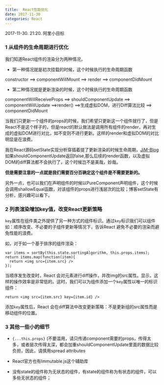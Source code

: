 ```yaml
---
title:  React性能优化
date: 2017-11-30
categories: React
---
```


2017-11-30. 21:20. 阿里小目标

### 1 从组件的生命周期进行优化

我们知道React组件的渲染分为两种情况，

* 第一种情况就是初次挂载的时候，这个时候执行的生命周期函数

constructor ==> componentWillMount ==> render ==> componentDidMount 

* 第二种情况就是更新渲染的时候，这个时候执行的生命周期函数

componentWillReceiveProps ==> shouldComponentUpdate ==> componentWillUpdate ==>render() ==>生成虚拟DOM，进行Diff算法比较 ==> componentDidMount

当我们只更新一个组件的props的时候，我们希望只更新这一个组件就行了，但是React不是这个样子的，但是react的默认做法是调用所有组件的render，再对生成的虚拟DOM进行对比，如不变则不进行更新。这样的render和虚拟DOM的对比明显是在浪费。

我在React源码setState实现分析穿插着提了更新渲染的时候生命周期，[JiM-Blog](https://github.com/jimwmg/JiM-Blog/) 如果shouldComponentUpdate返回false,那么后续的render函数，以及虚拟DOM的diff算法都不会执行了，这个时候岂不是美哉，妙哉。

**但是需要注意的一点就是我们需要百分百确定这个组件是不需要更新的。**

另外一点，也可以我们在声明组件的时候以PureComponent声明组件，这个时候会调用shallowEqual函数，对该组件的props进行浅层次的比较；博客setState有分析，感兴趣可以看下。

### 2 列表渲染增加key值，改变React更新策略

`key`属性在组件类之外提供了另一种方式的组件标识。通过`key`标识我们可以组件如：顺序改变、不必要的子组件更新等情况下，告诉React 避免不必要的渲染而避免性能的浪费。

如，对于如一个基于排序的组件渲染：

```
var items = sortBy(this.state.sortingAlgorithm, this.props.items);
return items.map(function(item){
  return <img src={item.src} />
});
```

当顺序发生改变时，React 会对元素进行diff操作，并改img的src属性。显示，这样的操作效率是非常低的。这时，我们可以为组件添加一个`key`属性以唯一的标识组件：

```
return <img src={item.src} key={item.id} />
```

添加`key`属性后，React 会在diff算法中改变更新策略：不是更新组的src属性而是移动组件的位置。

### 3 其他一些小的细节

* `{...this.props}` (不要滥用，请只传递component需要的props，传得太多，或者层次传得太深，都会加重shouldComponentUpdate里面的数据比较负担，因此，请慎用spread attributes

* React官方也有Immutable.js这个辅助库

* 没有state的组件称为无状态的组件，有state的组件称为有状态的组件，可以多些无状态的组件；

  ​








